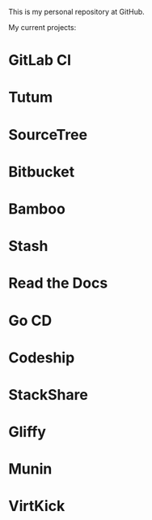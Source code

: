 This is my personal repository at GitHub.

My current projects:

GitLab CI
=========

Tutum
=====

SourceTree
==========

Bitbucket
=========

Bamboo
======

Stash
=====

Read the Docs
=============

Go CD
=====

Codeship
========

StackShare
==========

Gliffy
======

Munin
=====

VirtKick
========
